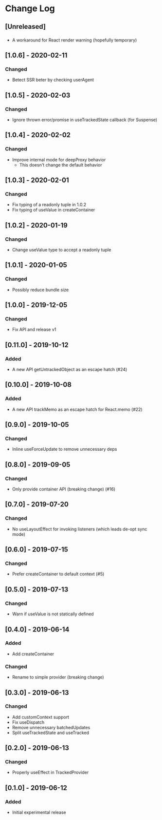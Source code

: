 # Change Log

## [Unreleased]
###
- A workaround for React render warning (hopefully temporary)

## [1.0.6] - 2020-02-11
### Changed
- Betect SSR beter by checking userAgent

## [1.0.5] - 2020-02-03
### Changed
- Ignore thrown error/promise in useTrackedState callback (for Suspense)

## [1.0.4] - 2020-02-02
### Changed
- Improve internal mode for deepProxy behavior
  - This doesn't change the default behavior

## [1.0.3] - 2020-02-01
### Changed
- Fix typing of a readonly tuple in 1.0.2
- Fix typing of useValue in createContainer

## [1.0.2] - 2020-01-19
### Changed
- Change useValue type to accept a readonly tuple

## [1.0.1] - 2020-01-05
### Changed
- Possibly reduce bundle size

## [1.0.0] - 2019-12-05
### Changed
- Fix API and release v1

## [0.11.0] - 2019-10-12
### Added
- A new API getUntrackedObject as an escape hatch (#24)

## [0.10.0] - 2019-10-08
### Added
- A new API trackMemo as an escape hatch for React.memo (#22)

## [0.9.0] - 2019-10-05
### Changed
- Inline useForceUpdate to remove unnecessary deps

## [0.8.0] - 2019-09-05
### Changed
- Only provide container API (breaking change) (#16)

## [0.7.0] - 2019-07-20
### Changed
- No useLayoutEffect for invoking listeners (which leads de-opt sync mode)

## [0.6.0] - 2019-07-15
### Changed
- Prefer createContainer to default context (#5)

## [0.5.0] - 2019-07-13
### Changed
- Warn if useValue is not statically defined

## [0.4.0] - 2019-06-14
### Added
- Add createContainer
### Changed
- Rename to simple provider (breaking change)

## [0.3.0] - 2019-06-13
### Changed
- Add customContext support
- Fix useDispatch
- Remove unnecessary batchedUpdates
- Split useTrackedState and useTracked

## [0.2.0] - 2019-06-13
### Changed
- Properly useEffect in TrackedProvider

## [0.1.0] - 2019-06-12
### Added
- Initial experimental release
